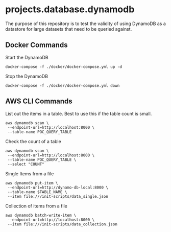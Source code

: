 # projects.database.dynamodb

The purpose of this repository is to test the validity of using DynamoDB as a datastore for large datasets that need to be queried against.

## Docker Commands

Start the DynamoDB

```
docker-compose -f ./docker/docker-compose.yml up -d
```

Stop the DynamoDB

```
docker-compose -f ./docker/docker-compose.yml down
```

## AWS CLI Commands

List out the items in a table. Best to use this if the table count is small.

```
aws dynamodb scan \
 --endpoint-url=http://localhost:8000 \
 --table-name POC_QUERY_TABLE

```

Check the count of a table

```
aws dynamodb scan \
 --endpoint-url=http://localhost:8000 \
 --table-name POC_QUERY_TABLE \
 --select "COUNT"
```

Single Items from a file

```
aws dynamodb put-item \
 --endpoint-url=http://dynamo-db-local:8000 \
 --table-name $TABLE_NAME \
 --item file:///init-scripts/data_single.json
```

Collection of items from a file

```
aws dynamodb batch-write-item \
 --endpoint-url=http://localhost:8000 \
 --item file:///init-scripts/data_collection.json
```

